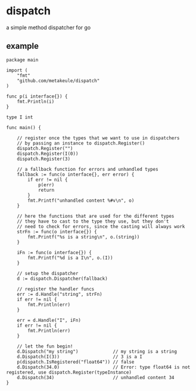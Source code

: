 dispatch
========

a simple method dispatcher for go


example
-------

	package main

	import (
		"fmt"
		"github.com/metakeule/dispatch"
	)

	func p(i interface{}) {
		fmt.Println(i)
	}

	type I int

	func main() {

		// register once the types that we want to use in dispatchers
		// by passing an instance to dispatch.Register()
		dispatch.Register("")
		dispatch.Register(I(0))
		dispatch.Register(3)

		// a fallback function for errors and unhandled types
		fallback := func(o interface{}, err error) {
			if err != nil {
				p(err)
				return
			}
			fmt.Printf("unhandled content %#v\n", o)
		}

		// here the functions that are used for the different types
		// they have to cast to the type they use, but they don't
		// need to check for errors, since the casting will always work
		strFn := func(o interface{}) {
			fmt.Printf("%s is a string\n", o.(string))
		}

		iFn := func(o interface{}) {
			fmt.Printf("%d is a I\n", o.(I))
		}

		// setup the dispatcher
		d := dispatch.Dispatcher(fallback)

		// register the handler funcs
		err := d.Handle("string", strFn)
		if err != nil {
			fmt.Println(err)
		}

		err = d.Handle("I", iFn)
		if err != nil {
			fmt.Println(err)
		}

		// let the fun begin!
		d.Dispatch("my string")             // my string is a string
		d.Dispatch(I(3))                    // 3 is a I
		p(dispatch.IsRegistered("float64")) // false
		d.Dispatch(34.0)                    // Error: type float64 is not registered, use dispatch.Register(typeInstance)
		d.Dispatch(34)                      // unhandled content 34
	}
